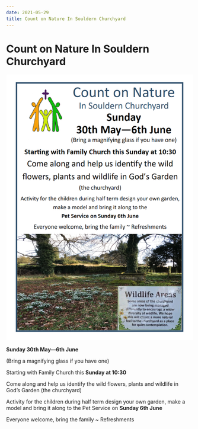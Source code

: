 ```yaml
---
date: 2021-05-29
title: Count on Nature In Souldern Churchyard 
---
```


# Count on Nature In Souldern Churchyard 


     
![poster](churchyard-nature.png)



**Sunday 30th May—6th June**

(Bring a magnifying glass if you have one)

Starting with Family Church this **Sunday at 10:30**

Come along and help us identify the wild
flowers, plants and wildlife in God’s Garden
(the churchyard)

Activity for the children during half term design your own garden, 
make a model and bring it along to the
Pet Service on **Sunday 6th June**

Everyone welcome, bring the family ~ Refreshments 
